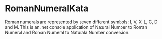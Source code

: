 # RomanNumeralKata

Roman numerals are represented by seven different symbols: I, V, X, L, C, D and M. This is an .net console application of Natural Number to Roman Numeral and Roman Numeral to Naturala Number conversion.
